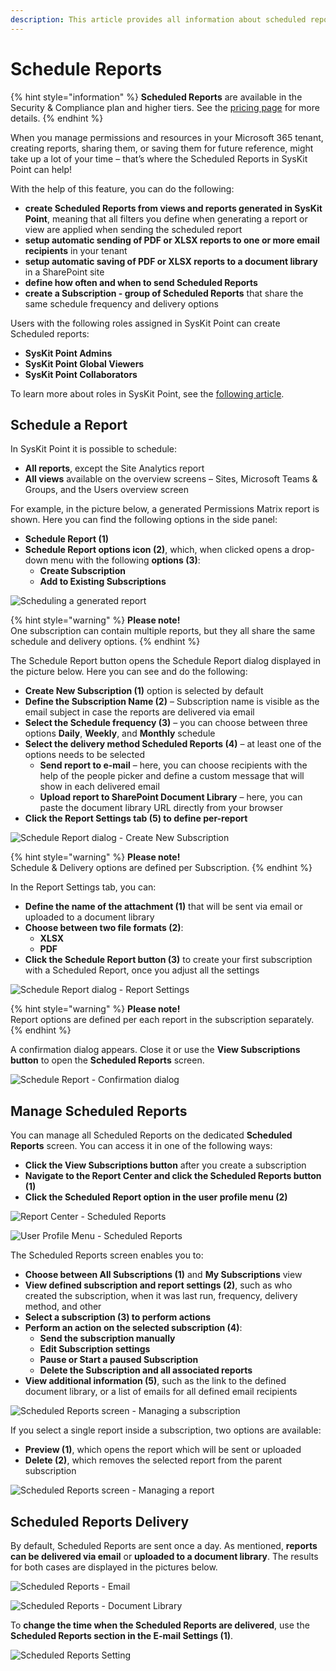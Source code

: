 ```yaml
---
description: This article provides all information about scheduled reports in SysKit Point.
---
```


# Schedule Reports

{% hint style="information" %}
**Scheduled Reports** are available in the Security & Compliance plan and higher tiers. See the [pricing page](https://www.syskit.com/products/point/pricing/) for more details.
{% endhint %}

When you manage permissions and resources in your Microsoft 365 tenant, creating reports, sharing them, or saving them for future reference, might take up a lot of your time – that’s where the Scheduled Reports in SysKit Point can help!

With the help of this feature, you can do the following:

* **create Scheduled Reports from views and reports generated in SysKit Point**, meaning that all filters you define when generating a report or view are applied when sending the scheduled report
* **setup automatic sending of PDF or XLSX reports to one or more email recipients** in your tenant
* **setup automatic saving of PDF or XLSX reports to a document library** in a SharePoint site
* **define how often and when to send Scheduled Reports**
* **create a Subscription - group of Scheduled Reports** that share the same schedule frequency and delivery options

Users with the following roles assigned in SysKit Point can create Scheduled reports:

* **SysKit Point Admins**
* **SysKit Point Global Viewers**
* **SysKit Point Collaborators**

To learn more about roles in SysKit Point, see the [following article](../configuration/enable-role-based-access.md).

## Schedule a Report

In SysKit Point it is possible to schedule:

* **All reports**, except the Site Analytics report
* **All views** available on the overview screens – Sites, Microsoft Teams & Groups, and the Users overview screen 

For example, in the picture below, a generated Permissions Matrix report is shown. Here you can find the following options in the side panel:

* **Schedule Report \(1\)**
* **Schedule Report options icon \(2\)**, which, when clicked opens a drop-down menu with the following **options \(3\)**:
  * **Create Subscription**
  * **Add to Existing Subscriptions**

![Scheduling a generated report](../.gitbook/assets/schedule-reports_schedule-report.png)

{% hint style="warning" %}
**Please note!**  
One subscription can contain multiple reports, but they all share the same schedule and delivery options.
{% endhint %}

The Schedule Report button opens the Schedule Report dialog displayed in the picture below. Here you can see and do the following:

* **Create New Subscription \(1\)** option is selected by default 
* **Define the Subscription Name \(2\)** – Subscription name is visible as the email subject in case the reports are delivered via email
* **Select the Schedule frequency \(3\)** – you can choose between three options **Daily**, **Weekly**, and **Monthly** schedule
* **Select the delivery method Scheduled Reports \(4\)** – at least one of the options needs to be selected
  * **Send report to e-mail** – here, you can choose recipients with the help of the people picker and define a custom message that will show in each delivered email
  * **Upload report to SharePoint Document Library** – here, you can paste the document library URL directly from your browser
* **Click the Report Settings tab \(5\) to define per-report**

![Schedule Report dialog - Create New Subscription](../.gitbook/assets/schedule-reports_create-subscription-dialog.png)

{% hint style="warning" %}
**Please note!**  
Schedule & Delivery options are defined per Subscription.
{% endhint %}

In the Report Settings tab, you can:

* **Define the name of the attachment \(1\)** that will be sent via email or uploaded to a document library
* **Choose between two file formats \(2\)**:
  * **XLSX**
  * **PDF**
* **Click the Schedule Report button \(3\)** to create your first subscription with a Scheduled Report, once you adjust all the settings 

![Schedule Report dialog - Report Settings](../.gitbook/assets/schedule-reports_create-subscription-dialog-report-settings.png)

{% hint style="warning" %}
**Please note!**  
Report options are defined per each report in the subscription separately.
{% endhint %}

A confirmation dialog appears. Close it or use the **View Subscriptions button** to open the **Scheduled Reports** screen.

![Schedule Report - Confirmation dialog](../.gitbook/assets/schedule-reports_confirmation-dialog.png)

## Manage Scheduled Reports

You can manage all Scheduled Reports on the dedicated **Scheduled Reports** screen. You can access it in one of the following ways:

* **Click the View Subscriptions button** after you create a subscription
* **Navigate to the Report Center and click the Scheduled Reports button \(1\)**
* **Click the Scheduled Report option in the user profile menu \(2\)**

![Report Center - Scheduled Reports](../.gitbook/assets/schedule-reports_report-center.png)

![User Profile Menu - Scheduled Reports](../.gitbook/assets/schedule-reports_user-profile-menu.png)

The Scheduled Reports screen enables you to:

* **Choose between All Subscriptions \(1\)** and **My Subscriptions** view
* **View defined subscription and report settings \(2\)**, such as who created the subscription, when it was last run, frequency, delivery method, and other 
* **Select a subscription \(3\) to perform actions**
* **Perform an action on the selected subscription \(4\)**:
  * **Send the subscription manually**
  * **Edit Subscription settings**
  * **Pause or Start a paused Subscription**
  * **Delete the Subscription and all associated reports**
* **View additional information \(5\)**, such as the link to the defined document library, or a list of emails for all defined email recipients

![Scheduled Reports screen - Managing a subscription](../.gitbook/assets/schedule-reports_manage-subscription.png)

If you select a single report inside a subscription, two options are available:

* **Preview \(1\)**, which opens the report which will be sent or uploaded
* **Delete \(2\)**, which removes the selected report from the parent subscription

![Scheduled Reports screen - Managing a report](../.gitbook/assets/schedule-reports_manage-report.png)

## Scheduled Reports Delivery

By default, Scheduled Reports are sent once a day. As mentioned, **reports can be delivered via email** or **uploaded to a document library**. The results for both cases are displayed in the pictures below.

![Scheduled Reports - Email](../.gitbook/assets/schedule-reports_email.png)

![Scheduled Reports - Document Library](../.gitbook/assets/schedule-reports_document-library.png)

To **change the time when the Scheduled Reports are delivered**, use the **Scheduled Reports section in the E-mail Settings \(1\)**.

![Scheduled Reports Setting](../.gitbook/assets/schedule-reports_email-settings.png)

